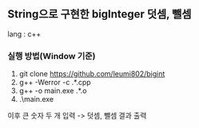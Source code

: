 **String으로 구현한 bigInteger 덧셈, 뺄셈**
------
lang : c++


### **실행 방법(Window 기준)**

1.  git clone https://github.com/leumi802/bigint
2.  g++ -Werror -c .\*.cpp
3.  g++ -o main.exe .\*.o
4.  .\main.exe


이후 큰 숫자 두 개 입력 -> 덧셈, 뺄셈 결과 출력
